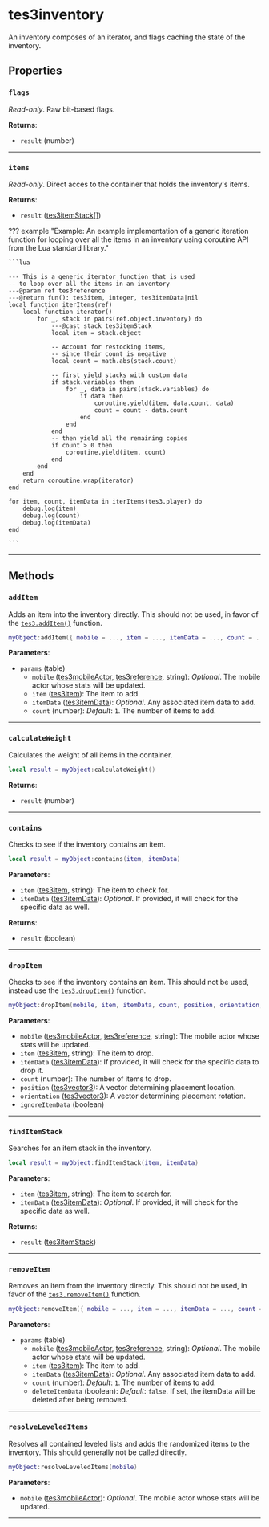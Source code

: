 <!---
	This file is autogenerated. Do not edit this file manually. Your changes will be ignored.
	More information: https://github.com/MWSE/MWSE/tree/master/docs
-->

# tes3inventory

An inventory composes of an iterator, and flags caching the state of the inventory.

## Properties

### `flags`

*Read-only*. Raw bit-based flags.

**Returns**:

* `result` (number)

***

### `items`

*Read-only*. Direct acces to the container that holds the inventory's items.

**Returns**:

* `result` ([tes3itemStack](../../types/tes3itemStack)[])

??? example "Example: An example implementation of a generic iteration function for looping over all the items in an inventory using coroutine API from the Lua standard library."

	```lua
	
	--- This is a generic iterator function that is used
	-- to loop over all the items in an inventory
	---@param ref tes3reference
	---@return fun(): tes3item, integer, tes3itemData|nil
	local function iterItems(ref)
		local function iterator()
			for _, stack in pairs(ref.object.inventory) do
				---@cast stack tes3itemStack
				local item = stack.object
	
				-- Account for restocking items,
				-- since their count is negative
				local count = math.abs(stack.count)
	
				-- first yield stacks with custom data
				if stack.variables then
					for _, data in pairs(stack.variables) do
						if data then
							coroutine.yield(item, data.count, data)
							count = count - data.count
						end
					end
				end
				-- then yield all the remaining copies
				if count > 0 then
					coroutine.yield(item, count)
				end
			end
		end
		return coroutine.wrap(iterator)
	end
	
	for item, count, itemData in iterItems(tes3.player) do
		debug.log(item)
		debug.log(count)
		debug.log(itemData)
	end

	```

***

## Methods

### `addItem`

Adds an item into the inventory directly. This should not be used, in favor of the [`tes3.addItem()`](https://mwse.github.io/MWSE/apis/tes3/#tes3additem) function.

```lua
myObject:addItem({ mobile = ..., item = ..., itemData = ..., count = ... })
```

**Parameters**:

* `params` (table)
	* `mobile` ([tes3mobileActor](../../types/tes3mobileActor), [tes3reference](../../types/tes3reference), string): *Optional*. The mobile actor whose stats will be updated.
	* `item` ([tes3item](../../types/tes3item)): The item to add.
	* `itemData` ([tes3itemData](../../types/tes3itemData)): *Optional*. Any associated item data to add.
	* `count` (number): *Default*: `1`. The number of items to add.

***

### `calculateWeight`

Calculates the weight of all items in the container.

```lua
local result = myObject:calculateWeight()
```

**Returns**:

* `result` (number)

***

### `contains`

Checks to see if the inventory contains an item.

```lua
local result = myObject:contains(item, itemData)
```

**Parameters**:

* `item` ([tes3item](../../types/tes3item), string): The item to check for.
* `itemData` ([tes3itemData](../../types/tes3itemData)): *Optional*. If provided, it will check for the specific data as well.

**Returns**:

* `result` (boolean)

***

### `dropItem`

Checks to see if the inventory contains an item. This should not be used, instead use the [`tes3.dropItem()`](https://mwse.github.io/MWSE/apis/tes3/#tes3dropitem) function.

```lua
myObject:dropItem(mobile, item, itemData, count, position, orientation, ignoreItemData)
```

**Parameters**:

* `mobile` ([tes3mobileActor](../../types/tes3mobileActor), [tes3reference](../../types/tes3reference), string): The mobile actor whose stats will be updated.
* `item` ([tes3item](../../types/tes3item), string): The item to drop.
* `itemData` ([tes3itemData](../../types/tes3itemData)): If provided, it will check for the specific data to drop it.
* `count` (number): The number of items to drop.
* `position` ([tes3vector3](../../types/tes3vector3)): A vector determining placement location.
* `orientation` ([tes3vector3](../../types/tes3vector3)): A vector determining placement rotation.
* `ignoreItemData` (boolean)

***

### `findItemStack`

Searches for an item stack in the inventory.

```lua
local result = myObject:findItemStack(item, itemData)
```

**Parameters**:

* `item` ([tes3item](../../types/tes3item), string): The item to search for.
* `itemData` ([tes3itemData](../../types/tes3itemData)): *Optional*. If provided, it will check for the specific data as well.

**Returns**:

* `result` ([tes3itemStack](../../types/tes3itemStack))

***

### `removeItem`

Removes an item from the inventory directly. This should not be used, in favor of the [`tes3.removeItem()`](https://mwse.github.io/MWSE/apis/tes3/#tes3removeitem) function.

```lua
myObject:removeItem({ mobile = ..., item = ..., itemData = ..., count = ..., deleteItemData = ... })
```

**Parameters**:

* `params` (table)
	* `mobile` ([tes3mobileActor](../../types/tes3mobileActor), [tes3reference](../../types/tes3reference), string): *Optional*. The mobile actor whose stats will be updated.
	* `item` ([tes3item](../../types/tes3item)): The item to add.
	* `itemData` ([tes3itemData](../../types/tes3itemData)): *Optional*. Any associated item data to add.
	* `count` (number): *Default*: `1`. The number of items to add.
	* `deleteItemData` (boolean): *Default*: `false`. If set, the itemData will be deleted after being removed.

***

### `resolveLeveledItems`

Resolves all contained leveled lists and adds the randomized items to the inventory. This should generally not be called directly.

```lua
myObject:resolveLeveledItems(mobile)
```

**Parameters**:

* `mobile` ([tes3mobileActor](../../types/tes3mobileActor)): *Optional*. The mobile actor whose stats will be updated.

***

